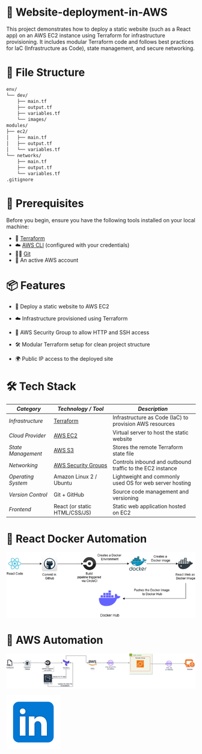 # 🚀  Website-deployment-in-AWS

This project demonstrates how to deploy a static website (such as a React app) on an AWS EC2 instance using Terraform for infrastructure provisioning. It includes modular Terraform code and follows best practices for IaC (Infrastructure as Code), state management, and secure networking.

# 📂 File Structure
```plaintext
env/
└── dev/
    ├── main.tf
    ├── output.tf
    ├── variables.tf
    └── images/
modules/
├── ec2/
│   ├── main.tf
│   ├── output.tf
│   └── variables.tf
└── networks/
    ├── main.tf
    ├── output.tf
    └── variables.tf
.gitignore
```

# 📃 Prerequisites

Before you begin, ensure you have the following tools installed on your local machine:

- 🧰 [Terraform](https://developer.hashicorp.com/terraform/downloads) 
- ☁️ [AWS CLI](https://docs.aws.amazon.com/cli/latest/userguide/install-cliv2.html) (configured with your credentials)
- 🧑‍💻 [Git](https://git-scm.com/)
- 🔐 An active AWS account
  
# 📦 Features
 - 🚀 Deploy a static website to AWS EC2

- ☁️ Infrastructure provisioned using Terraform

- 🔐 AWS Security Group to allow HTTP and SSH access

- 🛠️ Modular Terraform setup for clean project structure

- 🌍 Public IP access to the deployed site


# 🛠️ Tech Stack


| *Category*            | *Technology / Tool*                                                                 | *Description*                                                                 |
|----------------------|--------------------------------------------------------------------------------------|--------------------------------------------------------------------------------|
| *Infrastructure*      | [Terraform](https://developer.hashicorp.com/terraform)                              | Infrastructure as Code (IaC) to provision AWS resources                        |
| *Cloud Provider*      | [AWS EC2](https://aws.amazon.com/ec2/)                                              | Virtual server to host the static website                                     |
| *State Management*    | [AWS S3](https://aws.amazon.com/s3/)                                                | Stores the remote Terraform state file                                        |
| *Networking*          | [AWS Security Groups](https://docs.aws.amazon.com/vpc/latest/userguide/VPC_SecurityGroups.html) | Controls inbound and outbound traffic to the EC2 instance                    |
| *Operating System*    | Amazon Linux 2 / Ubuntu                                                             | Lightweight and commonly used OS for web server hosting                       |
| *Version Control*     | Git + GitHub                                                                        | Source code management and versioning                                         |
| *Frontend*            | React (or static HTML/CSS/JS)                                                       | Static web application hosted on EC2                                          |

# 🤖 React Docker Automation

![Alt Text](./images/AWS_DEPLOYMENT.drawio.png)

# 🤖 AWS Automation


![Alt Text](./images/./EC2.drawio.png)


[![LinkedIn](./images/linkedin.png)](https://www.linkedin.com/posts/dharshanprakashpp_devops-terraform-docker-activity-7319260972857114624-kjTO?utm_source=share&utm_medium=member_desktop&rcm=ACoAAD-YK04BrluaEo9nNhJvFT2oize5Ls7bARI)





